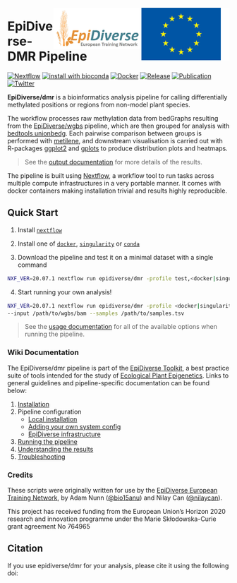 [<img width="200" align="right" src="docs/images/euflagbetter.jpg">](https://ec.europa.eu/programmes/horizon2020/en)
[<img width="200" align="right" src="docs/images/epidiverse-logo.jpg">](https://epidiverse.eu)

EpiDiverse-DMR Pipeline
========================

[![Nextflow](https://img.shields.io/badge/nextflow-20.07.1-45818e.svg)](https://www.nextflow.io/)
[![install with bioconda](https://img.shields.io/badge/install%20with-bioconda-45818e.svg)](http://bioconda.github.io/)
[![Docker](https://img.shields.io/docker/cloud/automated/epidiverse/dmr.svg)](https://hub.docker.com/r/epidiverse/dmr)
[![Release](https://img.shields.io/github/v/release/epidiverse/dmr.svg?colorB=45818e)](https://github.com/EpiDiverse/dmr/releases/latest)
[![Publication](https://img.shields.io/badge/Published-Bioinformatics-45818e.svg?colorB=45818e&style=popout)](https://academic.oup.com/bioinformatics/article-abstract/36/11/3314/5809142)
[![Twitter](https://img.shields.io/twitter/follow/epidiverse?style=social)](https://twitter.com/intent/follow?screen_name=epidiverse)

**EpiDiverse/dmr** is a bioinformatics analysis pipeline for calling differentially methylated positions or regions from non-model plant species.

The workflow processes raw methylation data from bedGraphs resulting from the [EpiDiverse/wgbs](https://github.com/epidiverse/wgbs/) pipeline, which are then grouped for analysis with [bedtools unionbedg](https://github.com/arq5x/bedtools2). Each pairwise comparison between groups is performed with [metilene](https://www.bioinf.uni-leipzig.de/Software/metilene/), and downstream visualisation is carried out with R-packages [ggplot2]() and [gplots]() to produce distribution plots and heatmaps.

> See the [output documentation](docs/output.md) for more details of the results.

The pipeline is built using [Nextflow](https://www.nextflow.io), a workflow tool to run tasks across multiple compute infrastructures in a very portable manner. It comes with docker containers making installation trivial and results highly reproducible.

## Quick Start

1. Install [`nextflow`](https://www.nextflow.io/)

2. Install one of [`docker`](https://docs.docker.com/engine/installation/), [`singularity`](https://www.sylabs.io/guides/3.0/user-guide/) or [`conda`](https://conda.io/miniconda.html)

3. Download the pipeline and test it on a minimal dataset with a single command

```bash
NXF_VER=20.07.1 nextflow run epidiverse/dmr -profile test,<docker|singularity|conda>
```

4. Start running your own analysis!

```bash
NXF_VER=20.07.1 nextflow run epidiverse/dmr -profile <docker|singularity|conda> \
--input /path/to/wgbs/bam --samples /path/to/samples.tsv
```

> See the [usage documentation](docs/usage.md) for all of the available options when running the pipeline.

### Wiki Documentation

The EpiDiverse/dmr pipeline is part of the [EpiDiverse Toolkit](https://app.gitbook.com/@epidiverse/s/project/epidiverse-pipelines/overview), a best practice suite of tools intended for the study of [Ecological Plant Epigenetics](https://app.gitbook.com/@epidiverse/s/project/). Links to general guidelines and pipeline-specific documentation can be found below:

1. [Installation](https://app.gitbook.com/@epidiverse/s/project/epidiverse-pipelines/installation)
2. Pipeline configuration
    * [Local installation](https://app.gitbook.com/@epidiverse/s/project/epidiverse-pipelines/installation#2-install-the-pipeline)
    * [Adding your own system config](https://app.gitbook.com/@epidiverse/s/project/epidiverse-pipelines/installation#3-pipeline-configuration)
    * [EpiDiverse infrastructure](https://app.gitbook.com/@epidiverse/s/project/epidiverse-pipelines/installation#appendices)
3. [Running the pipeline](docs/usage.md)
4. [Understanding the results](docs/output.md)
5. [Troubleshooting](https://app.gitbook.com/@epidiverse/s/project/epidiverse-pipelines/troubleshooting)

### Credits

These scripts were originally written for use by the [EpiDiverse European Training Network](https://epidiverse.eu/), by Adam Nunn ([@bio15anu](https://github.com/bio15anu)) and Nilay Can ([@nilaycan](https://github.com/nilaycan)).

This project has received funding from the European Union’s Horizon 2020 research and innovation
programme under the Marie Skłodowska-Curie grant agreement No 764965

## Citation

If you use epidiverse/dmr for your analysis, please cite it using the following doi: <placeholder>